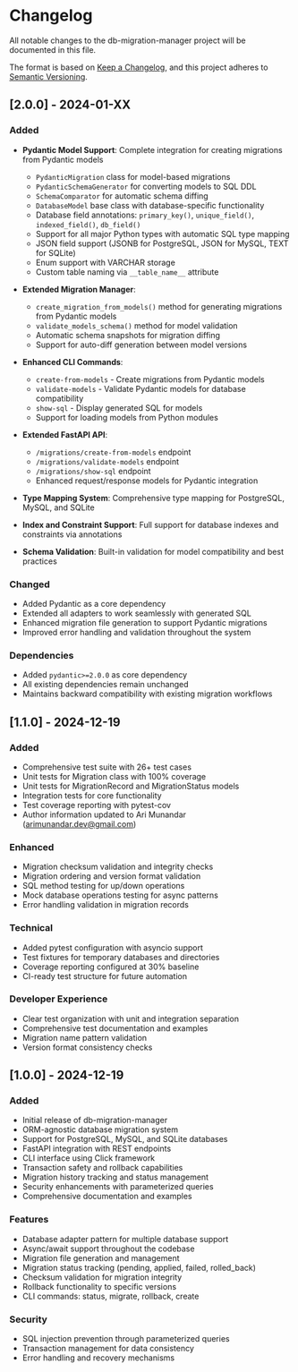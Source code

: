 # Changelog

All notable changes to the db-migration-manager project will be documented in this file.

The format is based on [Keep a Changelog](https://keepachangelog.com/en/1.0.0/),
and this project adheres to [Semantic Versioning](https://semver.org/spec/v2.0.0.html).

## [2.0.0] - 2024-01-XX

### Added
- **Pydantic Model Support**: Complete integration for creating migrations from Pydantic models
  - `PydanticMigration` class for model-based migrations
  - `PydanticSchemaGenerator` for converting models to SQL DDL
  - `SchemaComparator` for automatic schema diffing
  - `DatabaseModel` base class with database-specific functionality
  - Database field annotations: `primary_key()`, `unique_field()`, `indexed_field()`, `db_field()`
  - Support for all major Python types with automatic SQL type mapping
  - JSON field support (JSONB for PostgreSQL, JSON for MySQL, TEXT for SQLite)
  - Enum support with VARCHAR storage
  - Custom table naming via `__table_name__` attribute

- **Extended Migration Manager**: 
  - `create_migration_from_models()` method for generating migrations from Pydantic models
  - `validate_models_schema()` method for model validation
  - Automatic schema snapshots for migration diffing
  - Support for auto-diff generation between model versions

- **Enhanced CLI Commands**:
  - `create-from-models` - Create migrations from Pydantic models
  - `validate-models` - Validate Pydantic models for database compatibility  
  - `show-sql` - Display generated SQL for models
  - Support for loading models from Python modules

- **Extended FastAPI API**:
  - `/migrations/create-from-models` endpoint
  - `/migrations/validate-models` endpoint  
  - `/migrations/show-sql` endpoint
  - Enhanced request/response models for Pydantic integration

- **Type Mapping System**: Comprehensive type mapping for PostgreSQL, MySQL, and SQLite
- **Index and Constraint Support**: Full support for database indexes and constraints via annotations
- **Schema Validation**: Built-in validation for model compatibility and best practices

### Changed
- Added Pydantic as a core dependency
- Extended all adapters to work seamlessly with generated SQL
- Enhanced migration file generation to support Pydantic migrations
- Improved error handling and validation throughout the system

### Dependencies
- Added `pydantic>=2.0.0` as core dependency
- All existing dependencies remain unchanged
- Maintains backward compatibility with existing migration workflows

## [1.1.0] - 2024-12-19

### Added
- Comprehensive test suite with 26+ test cases
- Unit tests for Migration class with 100% coverage
- Unit tests for MigrationRecord and MigrationStatus models
- Integration tests for core functionality 
- Test coverage reporting with pytest-cov
- Author information updated to Ari Munandar (arimunandar.dev@gmail.com)

### Enhanced
- Migration checksum validation and integrity checks
- Migration ordering and version format validation
- SQL method testing for up/down operations
- Mock database operations testing for async patterns
- Error handling validation in migration records

### Technical
- Added pytest configuration with asyncio support
- Test fixtures for temporary databases and directories  
- Coverage reporting configured at 30% baseline
- CI-ready test structure for future automation

### Developer Experience
- Clear test organization with unit and integration separation
- Comprehensive test documentation and examples
- Migration name pattern validation
- Version format consistency checks

## [1.0.0] - 2024-12-19

### Added
- Initial release of db-migration-manager
- ORM-agnostic database migration system
- Support for PostgreSQL, MySQL, and SQLite databases
- FastAPI integration with REST endpoints
- CLI interface using Click framework
- Transaction safety and rollback capabilities
- Migration history tracking and status management
- Security enhancements with parameterized queries
- Comprehensive documentation and examples

### Features
- Database adapter pattern for multiple database support
- Async/await support throughout the codebase
- Migration file generation and management
- Migration status tracking (pending, applied, failed, rolled_back)
- Checksum validation for migration integrity
- Rollback functionality to specific versions
- CLI commands: status, migrate, rollback, create

### Security
- SQL injection prevention through parameterized queries
- Transaction management for data consistency
- Error handling and recovery mechanisms